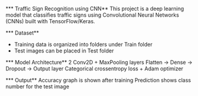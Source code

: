 *** Traffic Sign Recognition using CNN**
This project is a deep learning model that classifies traffic signs using Convolutional Neural Networks (CNNs) built with TensorFlow/Keras.

*** Dataset**
- Training data is organized into folders under Train folder
- Test images can be placed in Test folder

*** Model Architecture**
2 Conv2D + MaxPooling layers
Flatten → Dense → Dropout → Output layer
Categorical crossentropy loss + Adam optimizer

***  Output**
 Accuracy graph is shown after training
Prediction shows class number for the test image
